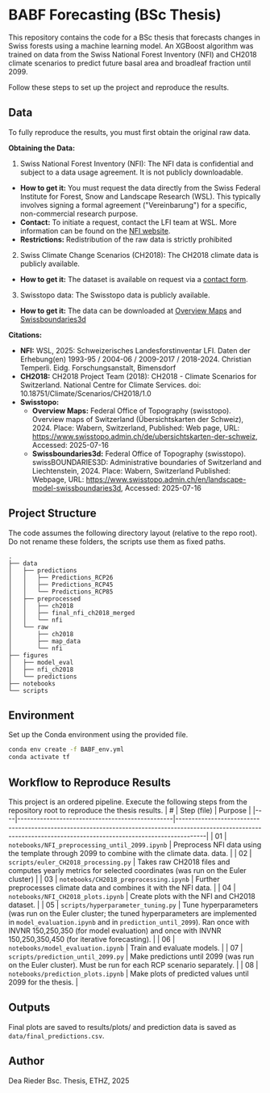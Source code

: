 # BABF Forecasting (BSc Thesis)

This repository contains the code for a BSc thesis that forecasts changes in Swiss forests using a machine learning model. An XGBoost algorithm was trained on data from the Swiss National Forest Inventory (NFI) and CH2018 climate scenarios to predict future basal area and broadleaf fraction until 2099.


Follow these steps to set up the project and reproduce the results.

## Data

To fully reproduce the results, you must first obtain the original raw data.

**Obtaining the Data:**
1. Swiss National Forest Inventory (NFI):
The NFI data is confidential and subject to a data usage agreement. It is not publicly downloadable.
- **How to get it:** You must request the data directly from the Swiss Federal Institute for Forest, Snow and Landscape Research (WSL). This typically involves signing a formal agreement ("Vereinbarung") for a specific, non-commercial research purpose.
- **Contact:** To initiate a request, contact the LFI team at WSL. More information can be found on the [NFI website](https://www.lfi.ch/en/services/data-supply).
- **Restrictions:** Redistribution of the raw data is strictly prohibited

2. Swiss Climate Change Scenarios (CH2018):
The CH2018 climate data is publicly available.
- **How to get it:** The dataset is available on request via a [contact form](https://www.nccs.admin.ch/nccs/en/home/climate-change-and-impacts/swiss-climate-change-scenarios/contact.html).

3. Swisstopo data:
The Swisstopo data is publicly available.
- **How to get it:** The data can be downloaded at [Overview Maps](https://www.swisstopo.admin.ch/de/ubersichtskarten-der-schweiz) and [Swissboundaries3d](https://www.swisstopo.admin.ch/en/landscape-model-swissboundaries3d)


**Citations:**
- **NFI:** WSL, 2025: Schweizerisches Landesforstinventar LFI. Daten der Erhebung(en) 1993-95 / 2004-06 / 2009-2017 / 2018-2024. Christian Temperli. Eidg. Forschungsanstalt, Bimensdorf
- **CH2018:** CH2018 Project Team (2018): CH2018 - Climate Scenarios for Switzerland. National Centre for Climate Services. doi: 10.18751/Climate/Scenarios/CH2018/1.0
- **Swisstopo:** 
    - **Overview Maps:** Federal Office of Topography (swisstopo). Overview maps of Switzerland (Übersichtskarten der Schweiz), 2024. Place: Wabern, Switzerland, Published: Web page, URL: https://www.swisstopo.admin.ch/de/ubersichtskarten-der-schweiz, Accessed: 2025-07-16
    - **Swissboundaries3d:** Federal Office of Topography (swisstopo). swissBOUNDARIES3D: Administrative boundaries of Switzerland and Liechtenstein, 2024. Place: Wabern, Switzerland Published: Webpage, URL: https://www.swisstopo.admin.ch/en/landscape-model-swissboundaries3d, Accessed: 2025-07-16

## Project Structure

The code assumes the following directory layout (relative to the repo root).
Do not rename these folders, the scripts use them as fixed paths.

```text
.
├── data
│   ├── predictions
│   │   ├── Predictions_RCP26
│   │   ├── Predictions_RCP45
│   │   └── Predictions_RCP85
│   ├── preprocessed
│   │   ├── ch2018
│   │   ├── final_nfi_ch2018_merged
│   │   └── nfi
│   └── raw
│       ├── ch2018
│       ├── map_data
│       └── nfi
├── figures
│   ├── model_eval
│   ├── nfi_ch2018
│   └── predictions
├── notebooks
└── scripts
```

## Environment

Set up the Conda environment using the provided file.

```bash
conda env create -f BABF_env.yml
conda activate tf
```

## Workflow to Reproduce Results

This project is an ordered pipeline. Execute the following steps from the repository root to reproduce the thesis results.
| #  | Step (file)                                    | Purpose                                                                                                                                                             |
|----|------------------------------------------------|---------------------------------------------------------------------------------------------------------------------------------------------------------------------|
| 01 | `notebooks/NFI_preprocessing_until_2099.ipynb` | Preprocess NFI data using the template through 2099 to combine with the climate data.  data.                                                                                           |
| 02 | `scripts/euler_CH2018_processing.py`           | Takes raw CH2018 files and computes yearly metrics for selected coordinates (was run on the Euler cluster)                       |
| 03 | `notebooks/CH2018_preprocessing.ipynb`         | Further preprocesses climate data and combines it with the NFI data.                                                                                                                      |
| 04 | `notebooks/NFI_CH2018_plots.ipynb`             | Create plots with the NFI and CH2018 dataset.                                                                                                                  |
| 05 | `scripts/hyperparameter_tuning.py`             | Tune hyperparameters (was run on the Euler cluster; the tuned hyperparameters are implemented in `model_evaluation.ipynb` and in `prediction_until_2099`). Ran once with INVNR 150,250,350 (for model evaluation) and once with INVNR 150,250,350,450 (for iterative forecasting).                                |
| 06 | `notebooks/model_evaluation.ipynb`             | Train and evaluate models.                                                                                              |
| 07 | `scripts/prediction_until_2099.py`             | Make predictions until 2099 (was run on the Euler cluster). Must be run for each RCP scenario separately.                                   |
| 08 | `notebooks/prediction_plots.ipynb`             | Make plots of predicted values until 2099 for the thesis.                                                                               |

## Outputs
Final plots are saved to results/plots/ and prediction data is saved as `data/final_predictions.csv`.

## Author
Dea Rieder
Bsc. Thesis, ETHZ, 2025
